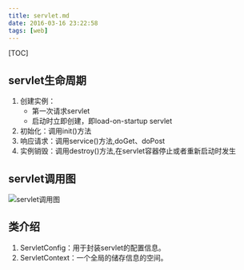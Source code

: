 ```yaml
---
title: servlet.md
date: 2016-03-16 23:22:58
tags: [web]
---
```


[TOC]

<!--more-->

## servlet生命周期

1. 创建实例：
	- 第一次请求servlet
	- 启动时立即创建，即load-on-startup servlet
2. 初始化：调用init()方法
3. 响应请求：调用service()方法,doGet、doPost
5. 实例销毁：调用destroy()方法,在servlet容器停止或者重新启动时发生

## servlet调用图

![servlet调用图](http://7xlgbq.com1.z0.glb.clouddn.com/servlet调用图.jpg "servlet调用图")

## 类介绍

1. ServletConfig：用于封装servlet的配置信息。
2. ServletContext：一个全局的储存信息的空间。